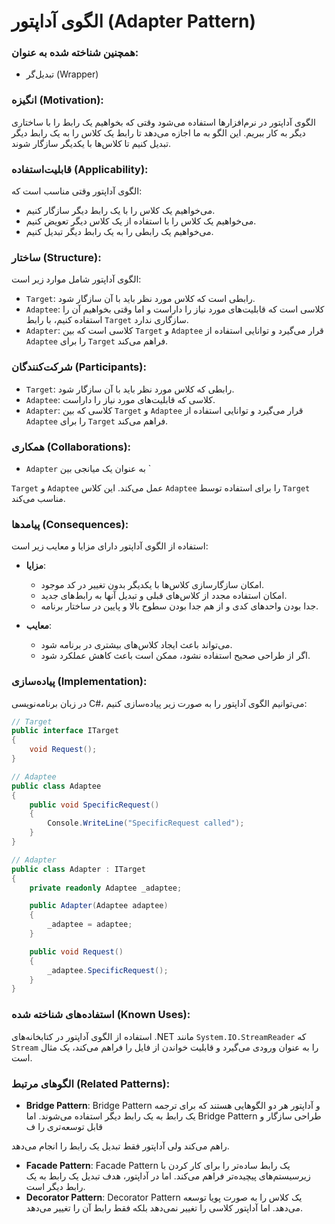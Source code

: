 # الگوی آداپتور (Adapter Pattern)

### همچنین شناخته شده به عنوان:
- تبدیل‌گر (Wrapper)

### انگیزه (Motivation):
الگوی آداپتور در نرم‌افزارها استفاده می‌شود وقتی که بخواهیم یک رابط را با ساختاری دیگر به کار ببریم. این الگو به ما اجازه می‌دهد تا رابط یک کلاس را به یک رابط دیگر تبدیل کنیم تا کلاس‌ها با یکدیگر سازگار شوند.

### قابلیت‌استفاده (Applicability):
الگوی آداپتور وقتی مناسب است که:
- می‌خواهیم یک کلاس را با یک رابط دیگر سازگار کنیم.
- می‌خواهیم یک کلاس را با استفاده از یک کلاس دیگر تعویض کنیم.
- می‌خواهیم یک رابطی را به یک رابط دیگر تبدیل کنیم.

### ساختار (Structure):
الگوی آداپتور شامل موارد زیر است:
- `Target`: رابطی است که کلاس مورد نظر باید با آن سازگار شود.
- `Adaptee`: کلاسی است که قابلیت‌های مورد نیاز را داراست و اما وقتی بخواهیم آن را استفاده کنیم، با رابط `Target` سازگاری ندارد.
- `Adapter`: کلاسی است که بین `Target` و `Adaptee` قرار می‌گیرد و توانایی استفاده از `Adaptee` را برای `Target` فراهم می‌کند.

### شرکت‌کنندگان (Participants):
- `Target`: رابطی که کلاس مورد نظر باید با آن سازگار شود.
- `Adaptee`: کلاسی که قابلیت‌های مورد نیاز را داراست.
- `Adapter`: کلاسی که بین `Target` و `Adaptee` قرار می‌گیرد و توانایی استفاده از `Adaptee` را برای `Target` فراهم می‌کند.

### همکاری (Collaborations):
- `Adapter` به عنوان یک میانجی بین `

`Target` و `Adaptee` عمل می‌کند. این کلاس `Adaptee` را برای استفاده توسط `Target` مناسب می‌کند.

### پیامدها (Consequences):
استفاده از الگوی آداپتور دارای مزایا و معایب زیر است:
- **مزایا**:
    - امکان سازگارسازی کلاس‌ها با یکدیگر بدون تغییر در کد موجود.
    - امکان استفاده مجدد از کلاس‌های قبلی و تبدیل آنها به رابط‌های جدید.
    - جدا بودن واحد‌های کدی و از هم جدا بودن سطوح بالا و پایین در ساختار برنامه.

- **معایب**:
    - می‌تواند باعث ایجاد کلاس‌های بیشتری در برنامه شود.
    - اگر از طراحی صحیح استفاده نشود، ممکن است باعث کاهش عملکرد شود.

### پیاده‌سازی (Implementation):
در زبان برنامه‌نویسی C#، می‌توانیم الگوی آداپتور را به صورت زیر پیاده‌سازی کنیم:

```csharp
// Target
public interface ITarget
{
    void Request();
}

// Adaptee
public class Adaptee
{
    public void SpecificRequest()
    {
        Console.WriteLine("SpecificRequest called");
    }
}

// Adapter
public class Adapter : ITarget
{
    private readonly Adaptee _adaptee;

    public Adapter(Adaptee adaptee)
    {
        _adaptee = adaptee;
    }

    public void Request()
    {
        _adaptee.SpecificRequest();
    }
}
```

### استفاده‌های شناخته شده (Known Uses):
استفاده از الگوی آداپتور در کتابخانه‌های .NET مانند `System.IO.StreamReader` که `Stream` را به عنوان ورودی می‌گیرد و قابلیت خواندن از فایل را فراهم می‌کند، یک مثال است.

### الگوهای مرتبط (Related Patterns):
- **Bridge Pattern**: Bridge Pattern و آداپتور هر دو الگوهایی هستند که برای ترجمه یک رابط به یک رابط دیگر استفاده می‌شوند. اما Bridge Pattern طراحی سازگار و قابل توسعه‌تری را ف

راهم می‌کند ولی آداپتور فقط تبدیل یک رابط را انجام می‌دهد.
- **Facade Pattern**: Facade Pattern یک رابط ساده‌تر را برای کار کردن با زیرسیستم‌های پیچیده‌تر فراهم می‌کند. اما در آداپتور، هدف تبدیل یک رابط به یک رابط دیگر است.
- **Decorator Pattern**: Decorator Pattern یک کلاس را به صورت پویا توسعه می‌دهد. اما آداپتور کلاسی را تغییر نمی‌دهد بلکه فقط رابط آن را تغییر می‌دهد.